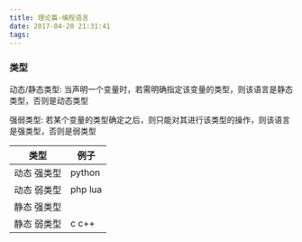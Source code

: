 ```yaml
---
title: 理论篇-编程语言
date: 2017-04-20 21:31:41
tags:
---
```


### 类型

动态/静态类型: 当声明一个变量时，若需明确指定该变量的类型，则该语言是静态类型，否则是动态类型

强弱类型: 若某个变量的类型确定之后，则只能对其进行该类型的操作，则该语言是强类型，否则是弱类型

类型 | 例子
--------|-----
动态 强类型| python
动态 弱类型| php lua
静态 强类型| 
静态 弱类型| c c++